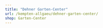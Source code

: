 ```yaml
---
title: "Dehner Garten-Center"
url: /kempten-allgaeu/dehner-garten-center/
shop: Garten-Center
---
```

